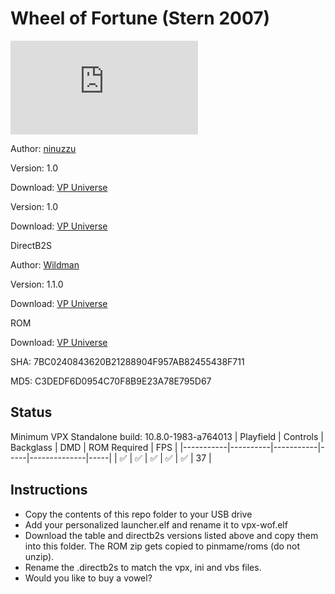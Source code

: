 # Wheel of Fortune (Stern 2007)

![Table Preview](https://www.vpforums.org/index.php?app=downloads&module=display&section=screenshot&record=103525&id=16821)

Author: [ninuzzu](https://vpuniverse.com/profile/5530-ninuzzu/) 

Version: 1.0  

Download: [VP Universe](https://vpuniverse.com/files/file/5501-wheel-of-fortune-stern-2007/)

Version: 1.0  

Download: [VP Universe](https://vpuniverse.com/files/file/5501-wheel-of-fortune-stern-2007/)

DirectB2S

Author: [Wildman](https://vpuniverse.com/profile/5-wildman/)  

Version: 1.1.0  

Download: [VP Universe](https://vpuniverse.com/files/file/2434-wheel-of-fortune-stern-2007/)

ROM

Download: [VP Universe](https://vpuniverse.com/files/file/3291-wheel-of-fortune-v50/)

SHA: 7BC0240843620B21288904F957AB82455438F711

MD5: C3DEDF6D0954C70F8B9E23A78E795D67

## Status 

Minimum VPX Standalone build: 10.8.0-1983-a764013
| Playfield | Controls | Backglass | DMD | ROM Required | FPS | 
|-----------|----------|-----------|-----|--------------|-----|
| :white_check_mark: | :white_check_mark: | :white_check_mark: | :white_check_mark: | :white_check_mark: | 37 |

## Instructions

- Copy the contents of this repo folder to your USB drive
- Add your personalized launcher.elf and rename it to vpx-wof.elf
- Download the table and directb2s versions listed above and copy them into this folder. The ROM zip gets copied to pinmame/roms (do not unzip).
- Rename the .directb2s to match the vpx, ini and vbs files.
- Would you like to buy a vowel?